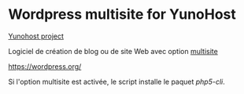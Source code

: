 Wordpress multisite for YunoHost
==================

[Yunohost project](https://yunohost.org/#/)

Logiciel de création de blog ou de site Web avec option [multisite](http://codex.wordpress.org/Glossary#Multisite)

https://wordpress.org/

Si l'option multisite est activée, le script installe le paquet *php5-cli*.
